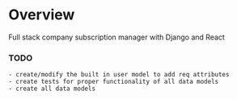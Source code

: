 # Overview

Full stack company subscription manager with Django and React

### TODO
    - create/modify the built in user model to add req attributes
    - create tests for proper functionality of all data models
    - create all data models
